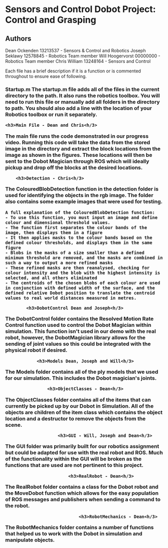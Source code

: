 # Sensors and Control Dobot Project: Control and Grasping
<h2> Authors </h2>
<p>Dean Ockenden    13213537 - Sensors & Control and Robotics
Joseph Seklawy   12578845 - Robotics Team member
Will Hoogervorst 00000000 - Robotics Team member
Chris William    13248164 - Sensors and Control</p>

Each file has a brief description if it is a function or is commented throughout to ensure ease of following.

<h3>Startup.m<h/3>
The startup.m file adds all of the files in the current directory to the path. It also runs the robotics toolbox. You will need to run this file or manually add all folders in the directory to path. You should also add a line with the location of your Robotics toolbox or run it separately.

	<h3>Main File - Dean and Chris<h/3>
The main file runs the code demonstrated in our progress video. Running this code will take the data from the stored image in the directory and extract the block locations from the image as shown in the figures. These locations will then be sent to the Dobot Magician through ROS which will ideally pickup and drop off the blocks at the desired locations.

		<h3>Detection - Chris<h/3>
The ColouredBlobDetection function in the detection folder is used for identifying the objects in the rgb image.
The folder also contains some example images that were used for testing.

	A full explanation of the ColouredBlobDetection function:
	- To use this function, you must input an image and define colour and dimensional threshold values.
	- The function first separates the colour bands of the image, then displays them in a figure
	- It then applies masks to the colour bands based on the defined colour thresholds, and displays them in the same figure
	- Blobs in the masks of a size smaller than a defined minimum threshold are removed, and the masks are combined in such a way to output a more refined masks
	- These refined masks are then reanalysed, checking for colour intensity and the blob with the highest intensity is selected, and all others eliminated
	- The centroids of the chosen blobs of each colour are used in conjunction with defined width of the surface, and the defined relative Dobot position to translate the centroid values to real world distances measured in metres.

			<h3>DobotControl Dean and Joseph<h/3>
The DobotControl folder contains the Resolved Motion Rate Control function used to control the Dobot Magician within simulation. This function isn't used in our demo with the real robot, however, the DobotMagician library allows for the sending of joint values so this could be integrated with the physical robot if desired.

				<h3>Models Dean, Joseph and Will<h/3>
The Models folder contains all of the ply models that we used for our simulation. This includes the Dobot magician's joints.

					<h3>ObjectClasses - Dean<h/3>
The ObjectClasses folder contains all of the items that can currently be picked up by our Dobot in Simulation. All of the objects are children of the item class which contains the object location and a destructor to remove the objects from the scene.

						<h3>GUI - Will, Joseph and Dean<h/3>
The GUI folder was primarily built for our robotics assignment but could be adapted for use with the real robot and ROS. Much of the functionality within the GUI will be broken as the functions that are used are not pertinent to this project.

							<h3>RealRobot - Dean<h/3>
The RealRobot folder contains a class for the Dobot robot and the MoveDobot function which allows for the easy population of ROS messages and publishers when sending a command to the robot.

								<h3>RobotMechanics - Dean<h/3>
The RobotMechanics folder contains a number of functions that helped us to work with the Dobot in simulation and manipulate objects.





         

